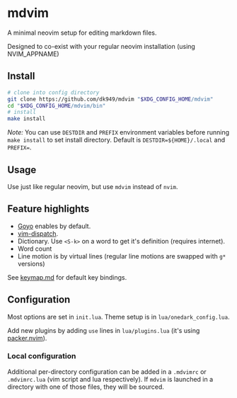 # mdvim

A minimal neovim setup for editing markdown files.

Designed to co-exist with your regular neovim installation (using NVIM_APPNAME)

## Install

```sh
# clone into config directory
git clone https://github.com/dk949/mdvim "$XDG_CONFIG_HOME/mdvim"
cd "$XDG_CONFIG_HOME/mdvim/bin"
# install
make install
```

_Note:_ You can use `DESTDIR` and `PREFIX` environment variables before running
`make install` to set install directory. Default is `DESTDIR=${HOME}/.local` and
`PREFIX=`.

## Usage

Use just like regular neovim, but use `mdvim` instead of `nvim`.

## Feature highlights

* [Goyo](https://github.com/junegunn/goyo.vim) enables by default.
* [vim-dispatch](https://github.com/tpope/vim-dispatch).
* Dictionary. Use `<S-k>` on a word to get it's definition (requires internet).
* Word count
* Line motion is by virtual lines (regular line motions are swapped with `g*`
  versions)

See [keymap.md](keymap.md) for default key bindings.

## Configuration

Most options are set in `init.lua`. Theme setup is in `lua/onedark_config.lua`.

Add new plugins by adding `use` lines in `lua/plugins.lua` (it's using
[packer.nvim](https://github.com/wbthomason/packer.nvim)).

### Local configuration

Additional per-directory configuration can be added in a `.mdvimrc` or `.mdvimrc.lua`
(vim script and lua respectively). If `mdvim` is launched in a directory with one of
those files, they will be sourced.
